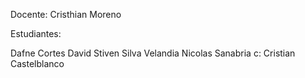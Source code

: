 Docente:
Cristhian Moreno

Estudiantes:

Dafne Cortes
David Stiven Silva Velandia
Nicolas Sanabria c:
Cristian Castelblanco

